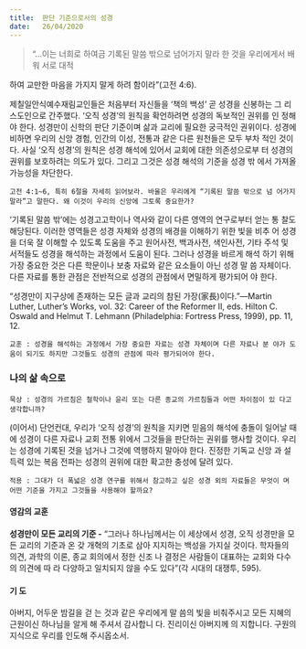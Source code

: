 ```yaml
---
title:  판단 기준으로서의 성경
date:   26/04/2020
---
```


> <p></p>
> “…이는 너희로 하여금 기록된 말씀 밖으로 넘어가지 말라 한 것을 우리에게서 배워 서로 대적
하여 교만한 마음을 가지지 말게 하려 함이라”(고전 4:6).

제칠일안식예수재림교인들은 처음부터 자신들을 ‘책의 백성’ 곧 성경을 신봉하는 그
리스도인으로 간주했다. ‘오직 성경’의 원칙을 확언하려면 성경의 독보적인 권위를 인
정해야 한다. 성경만이 신학의 판단 기준이며 삶과 교리에 필요한 궁극적인 권위이다.
성경에 비하면 우리의 신앙 경험, 인간의 이성, 전통과 같은 다른 원천들은 모두 부차
적인 것이다. 사실 ‘오직 성경’의 원칙은 성경 해석에 있어서 교회에 대한 의존성으로부
터 성경의 권위를 보호하려는 의도가 있다. 그리고 그것은 성경 해석의 기준을 성경 밖
에서 가져올 가능성을 차단한다.

`고전 4:1~6, 특히 6절을 자세히 읽어보라. 바울은 우리에게 “기록된 말씀 밖으로 넘
어가지 말라”고 말한다. 왜 이것이 우리의 신앙에 그토록 중요한가?`

‘기록된 말씀 밖’에는 성경고고학이나 역사와 같이 다른 영역의 연구로부터 얻는 통
찰도 해당된다. 이러한 영역들은 성경 자체와 성경의 배경을 이해하기 위한 빛을 비추
어 성경을 더욱 잘 이해할 수 있도록 도움을 주고 원어사전, 백과사전, 색인사전, 기타
주석 및 서적들도 성경을 해석하는 과정에서 도움이 된다. 그러나 성경을 바르게 해석
하기 위해 가장 중요한 것은 다른 학문이나 보충 자료와 같은 요소들이 아닌 성경 말
씀 자체이다. 다른 자료를 통한 관점은 전반적으로 성경의 관점에서 면밀하게 평가되어
야 한다.

“성경만이 지구상에 존재하는 모든 글과 교리의 참된 가장(家長)이다.”—Martin Luther, Luther’s Works, vol. 32: Career of the Reformer II, eds. Hilton C. Oswald and Helmut T. Lehmann (Philadelphia: Fortress Press, 1999), pp. 11, 12.

`교훈 : 성경을 해석하는 과정에서 가장 중요한 자료는 성경 자체이며 다른 자료나 분
야가 도움이 되기도 하지만 그것들도 성경의 관점에 따라 평가되어야 한다.`

### 나의 삶 속으로

`묵상 : 성경의 가르침은 철학이나 윤리 또는 다른 종교의 가르침들과 어떤 차이점이 있
다고 생각합니까?`

(이어서) 단언컨대, 우리가 ‘오직 성경’의 원칙을 지키면 믿음의 해석에 충돌이 일어날
때에 성경이 다른 자료나 교회 전통 위에서 그것들을 판단하는 권위를 행사할 것이다.
우리는 성경에 기록된 것을 넘거나 그것에 역행하지 말아야 한다. 진정한 기독교 신앙
과 설득력 있는 복음 전파는 성경의 권위에 대한 확고한 충성에 달려 있다.

`적용 : 그대가 더 폭넓은 성경 연구를 위해서 참고하고 싶은 성경 외의 자료들은 무엇이
며 어떤 기준을 가지고 그것들을 사용해야 할까요?`

#### 영감의 교훈

**성경만이 모든 교리의 기준 -** “그러나 하나님께서는
이 세상에서 성경, 오직 성경만을 모든 교리의 기준과 온
갖 개혁의 기초로 삼아 지지하는 백성을 가지실 것이다.
학자들의 의견, 과학의 이론, 종교 회의에서 정한 신조
나 결정은 사람들이 대표하는 교회와 다수의 의견에 따
라 다양하고 일치되지 않을 수도 있다”(각 시대의 대쟁투,
595).

#### 기 도

아버지, 어두운 밤길을 걷
는 것과 같은 우리에게 말
씀의 빛을 비춰주시고 모든
지혜의 근원이신 하나님을
알게 해 주셔서 감사합니
다. 진리이신 아버지께 의
지합니다. 구원의 지식으로
우리를 인도해 주시옵소서.